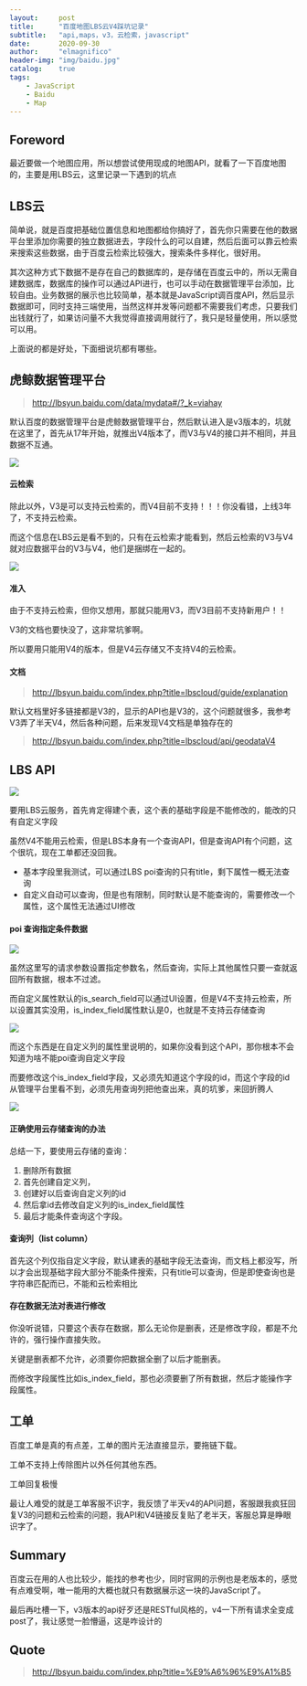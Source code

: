 ```yaml
---
layout:     post
title:      "百度地图LBS云V4踩坑记录"
subtitle:   "api,maps，v3，云检索，javascript"
date:       2020-09-30
author:     "elmagnifico"
header-img: "img/baidu.jpg"
catalog:    true
tags:
    - JavaScript
    - Baidu
    - Map
---
```


## Foreword

最近要做一个地图应用，所以想尝试使用现成的地图API，就看了一下百度地图的，主要是用LBS云，这里记录一下遇到的坑点



## LBS云

简单说，就是百度把基础位置信息和地图都给你搞好了，首先你只需要在他的数据平台里添加你需要的独立数据进去，字段什么的可以自建，然后后面可以靠云检索来搜索这些数据，由于百度云检索比较强大，搜索条件多样化，很好用。

其次这种方式下数据不是存在自己的数据库的，是存储在百度云中的，所以无需自建数据库，数据库的操作可以通过API进行，也可以手动在数据管理平台添加，比较自由。业务数据的展示也比较简单，基本就是JavaScript调百度API，然后显示数据即可，同时支持三端使用，当然这样并发等问题都不需要我们考虑，只要我们出钱就行了，如果访问量不大我觉得直接调用就行了，我只是轻量使用，所以感觉可以用。

上面说的都是好处，下面细说坑都有哪些。



## 虎鲸数据管理平台

> http://lbsyun.baidu.com/data/mydata#/?_k=viahay

默认百度的数据管理平台是虎鲸数据管理平台，然后默认进入是v3版本的，坑就在这里了，首先从17年开始，就推出V4版本了，而V3与V4的接口并不相同，并且数据不互通。

![](https://img.elmagnifico.tech/static/upload/elmagnifico/X5i4MWdLNbUAZek.png)



#### 云检索

除此以外，V3是可以支持云检索的，而V4目前不支持！！！你没看错，上线3年了，不支持云检索。

而这个信息在LBS云是看不到的，只有在云检索才能看到，然后云检索的V3与V4就对应数据平台的V3与V4，他们是捆绑在一起的。

![](https://img.elmagnifico.tech/static/upload/elmagnifico/YO4dAwKXCRm18hZ.png)



#### 准入

由于不支持云检索，但你又想用，那就只能用V3，而V3目前不支持新用户！！

V3的文档也要快没了，这非常坑爹啊。

所以要用只能用V4的版本，但是V4云存储又不支持V4的云检索。



#### 文档

> http://lbsyun.baidu.com/index.php?title=lbscloud/guide/explanation

默认文档里好多链接都是V3的，显示的API也是V3的，这个问题就很多，我参考V3弄了半天V4，然后各种问题，后来发现V4文档是单独存在的

> http://lbsyun.baidu.com/index.php?title=lbscloud/api/geodataV4



## LBS API

![](https://img.elmagnifico.tech/static/upload/elmagnifico/CIXDq8ZBbNPSsmr.png)

要用LBS云服务，首先肯定得建个表，这个表的基础字段是不能修改的，能改的只有自定义字段

虽然V4不能用云检索，但是LBS本身有一个查询API，但是查询API有个问题，这个很坑，现在工单都还没回我。

- 基本字段里我测试，可以通过LBS poi查询的只有title，剩下属性一概无法查询
- 自定义自动可以查询，但是也有限制，同时默认是不能查询的，需要修改一个属性，这个属性无法通过UI修改



#### poi 查询指定条件数据

![](https://img.elmagnifico.tech/static/upload/elmagnifico/XiqAcrCEUfNudFZ.png)

虽然这里写的请求参数设置指定参数名，然后查询，实际上其他属性只要一查就返回所有数据，根本不过滤。

而自定义属性默认的is_search_field可以通过UI设置，但是V4不支持云检索，所以设置其实没用，is_index_field属性默认是0，也就是不支持云存储查询

![](https://img.elmagnifico.tech/static/upload/elmagnifico/5p8UqH63urTRlbF.png)

而这个东西是在自定义列的属性里说明的，如果你没看到这个API，那你根本不会知道为啥不能poi查询自定义字段

而要修改这个is_index_field字段，又必须先知道这个字段的id，而这个字段的id从管理平台里看不到，必须先用查询列把他查出来，真的坑爹，来回折腾人

![](https://img.elmagnifico.tech/static/upload/elmagnifico/4OMLIGX1rbA5pCy.png)

#### 正确使用云存储查询的办法

总结一下，要使用云存储的查询：

1. 删除所有数据
2. 首先创建自定义列，
3. 创建好以后查询自定义列的id
4. 然后拿id去修改自定义列的is_index_field属性
5. 最后才能条件查询这个字段。



#### 查询列（list column）

首先这个列仅指自定义字段，默认建表的基础字段无法查询，而文档上都没写，所以才会出现基础字段大部分不能条件搜索，只有title可以查询，但是即使查询也是字符串匹配而已，不能和云检索相比



#### 存在数据无法对表进行修改

你没听说错，只要这个表存在数据，那么无论你是删表，还是修改字段，都是不允许的，强行操作直接失败。

关键是删表都不允许，必须要你把数据全删了以后才能删表。

而修改字段属性比如is_index_field，那也必须要删了所有数据，然后才能操作字段属性。



## 工单

百度工单是真的有点差，工单的图片无法直接显示，要拖链下载。

工单不支持上传除图片以外任何其他东西。

工单回复极慢

最让人难受的就是工单客服不识字，我反馈了半天v4的API问题，客服跟我疯狂回复V3的问题和云检索的问题，我API和V4链接反复贴了老半天，客服总算是睁眼识字了。



## Summary

百度云在用的人也比较少，能找的参考也少，同时官网的示例也是老版本的，感觉有点难受啊，唯一能用的大概也就只有数据展示这一块的JavaScript了。

最后再吐槽一下，v3版本的api好歹还是RESTful风格的，v4一下所有请求全变成post了，我让感觉一脸懵逼，这是咋设计的



## Quote

> http://lbsyun.baidu.com/index.php?title=%E9%A6%96%E9%A1%B5

